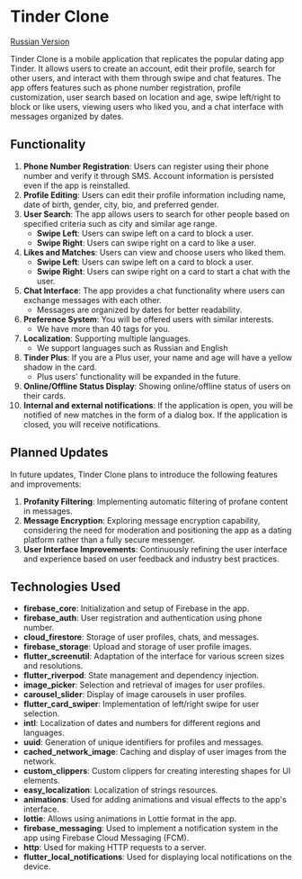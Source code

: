 # Tinder Clone

[Russian Version](https://github.com/LevPrav999/tinder_clone/blob/main/README_RUS.md)

Tinder Clone is a mobile application that replicates the popular dating app Tinder. It allows users to create an account, edit their profile, search for other users, and interact with them through swipe and chat features. The app offers features such as phone number registration, profile customization, user search based on location and age, swipe left/right to block or like users, viewing users who liked you, and a chat interface with messages organized by dates.

## Functionality

1. **Phone Number Registration**: Users can register using their phone number and verify it through SMS. Account information is persisted even if the app is reinstalled.
2. **Profile Editing**: Users can edit their profile information including name, date of birth, gender, city, bio, and preferred gender.
3. **User Search**: The app allows users to search for other people based on specified criteria such as city and similar age range.
   - **Swipe Left**: Users can swipe left on a card to block a user.
   - **Swipe Right**: Users can swipe right on a card to like a user.
4. **Likes and Matches**: Users can view and choose users who liked them.
   - **Swipe Left**: Users can swipe left on a card to block a user.
   - **Swipe Right**: Users can swipe right on a card to start a chat with the user.
5. **Chat Interface**: The app provides a chat functionality where users can exchange messages with each other.
   - Messages are organized by dates for better readability.
6. **Preference System**: You will be offered users with similar interests.
   - We have more than 40 tags for you.
7. **Localization**: Supporting multiple languages.
   - We support languages such as Russian and English
8. **Tinder Plus**: If you are a Plus user, your name and age will have a yellow shadow in the card.
   - Plus users' functionality will be expanded in the future.
9. **Online/Offline Status Display**: Showing online/offline status of users on their cards.
10. **Internal and external notifications**: If the application is open, you will be notified of new matches in the form of a dialog box. If the application is closed, you will receive notifications. 


## Planned Updates

In future updates, Tinder Clone plans to introduce the following features and improvements:

1. **Profanity Filtering**: Implementing automatic filtering of profane content in messages.
2. **Message Encryption**: Exploring message encryption capability, considering the need for moderation and positioning the app as a dating platform rather than a fully secure messenger.
3. **User Interface Improvements**: Continuously refining the user interface and experience based on user feedback and industry best practices.

## Technologies Used

- **firebase_core**: Initialization and setup of Firebase in the app.
- **firebase_auth**: User registration and authentication using phone number.
- **cloud_firestore**: Storage of user profiles, chats, and messages.
- **firebase_storage**: Upload and storage of user profile images.
- **flutter_screenutil**: Adaptation of the interface for various screen sizes and resolutions.
- **flutter_riverpod**: State management and dependency injection.
- **image_picker**: Selection and retrieval of images for user profiles.
- **carousel_slider**: Display of image carousels in user profiles.
- **flutter_card_swiper**: Implementation of left/right swipe for user selection.
- **intl**: Localization of dates and numbers for different regions and languages.
- **uuid**: Generation of unique identifiers for profiles and messages.
- **cached_network_image**: Caching and display of user images from the network.
- **custom_clippers**: Custom clippers for creating interesting shapes for UI elements.
- **easy_localization**: Localization of strings resources.
- **animations**: Used for adding animations and visual effects to the app's interface.
- **lottie**: Allows using animations in Lottie format in the app.
- **firebase_messaging**: Used to implement a notification system in the app using Firebase Cloud Messaging (FCM).
- **http**: Used for making HTTP requests to a server.
- **flutter_local_notifications**: Used for displaying local notifications on the device.
